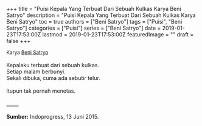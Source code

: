 +++
title = "Puisi Kepala Yang Terbuat Dari Sebuah Kulkas Karya Beni Satryo"
description = "Puisi Kepala Yang Terbuat Dari Sebuah Kulkas Karya Beni Satryo"
toc = true
authors = ["Beni Satryo"]
tags = ["Puisi", "Beni Satryo"]
categories = ["Puisi"]
series = ["Beni Satryo"]
date = 2019-01-23T17:53:00Z
lastmod = 2019-01-23T17:53:00Z
featuredImage = ""
draft = false
+++

<div style="text-align: justify;">
<div style="font-size: small;">Karya <a href="/authors/beni-satryo/" target="_blank">Beni Satryo</a></div><br />
Kepalaku terbuat dari sebuah kulkas.<br />Setiap malam berbunyi.<br />Sekali dibuka, cuma ada sebutir telur.<br /><br />Itupun tak pernah menetas.<br /><br />
_____<br /><br />
<b>Sumber:</b> Indoprogress, 13 Juni 2015.</div>

